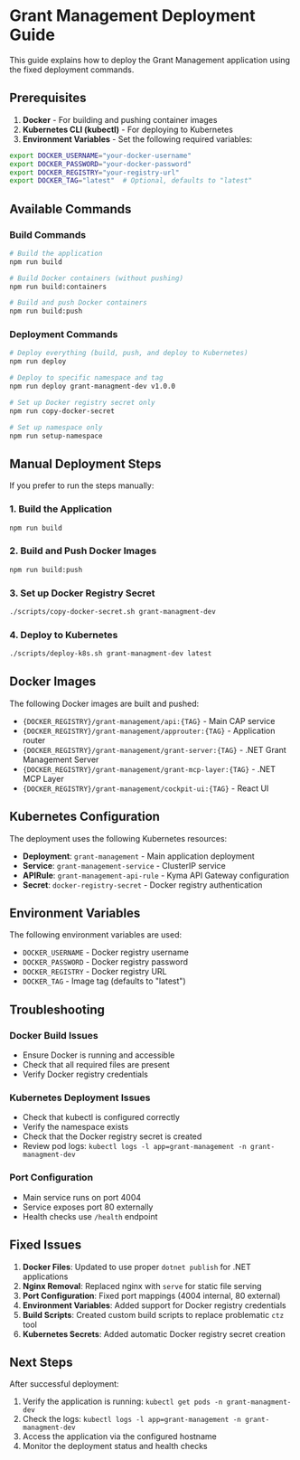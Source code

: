 # Grant Management Deployment Guide

This guide explains how to deploy the Grant Management application using the fixed deployment commands.

## Prerequisites

1. **Docker** - For building and pushing container images
2. **Kubernetes CLI (kubectl)** - For deploying to Kubernetes
3. **Environment Variables** - Set the following required variables:

```bash
export DOCKER_USERNAME="your-docker-username"
export DOCKER_PASSWORD="your-docker-password"
export DOCKER_REGISTRY="your-registry-url"
export DOCKER_TAG="latest"  # Optional, defaults to "latest"
```

## Available Commands

### Build Commands

```bash
# Build the application
npm run build

# Build Docker containers (without pushing)
npm run build:containers

# Build and push Docker containers
npm run build:push
```

### Deployment Commands

```bash
# Deploy everything (build, push, and deploy to Kubernetes)
npm run deploy

# Deploy to specific namespace and tag
npm run deploy grant-managment-dev v1.0.0

# Set up Docker registry secret only
npm run copy-docker-secret

# Set up namespace only
npm run setup-namespace
```

## Manual Deployment Steps

If you prefer to run the steps manually:

### 1. Build the Application
```bash
npm run build
```

### 2. Build and Push Docker Images
```bash
npm run build:push
```

### 3. Set up Docker Registry Secret
```bash
./scripts/copy-docker-secret.sh grant-managment-dev
```

### 4. Deploy to Kubernetes
```bash
./scripts/deploy-k8s.sh grant-managment-dev latest
```

## Docker Images

The following Docker images are built and pushed:

- `{DOCKER_REGISTRY}/grant-management/api:{TAG}` - Main CAP service
- `{DOCKER_REGISTRY}/grant-management/approuter:{TAG}` - Application router
- `{DOCKER_REGISTRY}/grant-management/grant-server:{TAG}` - .NET Grant Management Server
- `{DOCKER_REGISTRY}/grant-management/grant-mcp-layer:{TAG}` - .NET MCP Layer
- `{DOCKER_REGISTRY}/grant-management/cockpit-ui:{TAG}` - React UI

## Kubernetes Configuration

The deployment uses the following Kubernetes resources:

- **Deployment**: `grant-management` - Main application deployment
- **Service**: `grant-management-service` - ClusterIP service
- **APIRule**: `grant-management-api-rule` - Kyma API Gateway configuration
- **Secret**: `docker-registry-secret` - Docker registry authentication

## Environment Variables

The following environment variables are used:

- `DOCKER_USERNAME` - Docker registry username
- `DOCKER_PASSWORD` - Docker registry password
- `DOCKER_REGISTRY` - Docker registry URL
- `DOCKER_TAG` - Image tag (defaults to "latest")

## Troubleshooting

### Docker Build Issues
- Ensure Docker is running and accessible
- Check that all required files are present
- Verify Docker registry credentials

### Kubernetes Deployment Issues
- Check that kubectl is configured correctly
- Verify the namespace exists
- Check that the Docker registry secret is created
- Review pod logs: `kubectl logs -l app=grant-management -n grant-managment-dev`

### Port Configuration
- Main service runs on port 4004
- Service exposes port 80 externally
- Health checks use `/health` endpoint

## Fixed Issues

1. **Docker Files**: Updated to use proper `dotnet publish` for .NET applications
2. **Nginx Removal**: Replaced nginx with `serve` for static file serving
3. **Port Configuration**: Fixed port mappings (4004 internal, 80 external)
4. **Environment Variables**: Added support for Docker registry credentials
5. **Build Scripts**: Created custom build scripts to replace problematic `ctz` tool
6. **Kubernetes Secrets**: Added automatic Docker registry secret creation

## Next Steps

After successful deployment:

1. Verify the application is running: `kubectl get pods -n grant-managment-dev`
2. Check the logs: `kubectl logs -l app=grant-management -n grant-managment-dev`
3. Access the application via the configured hostname
4. Monitor the deployment status and health checks